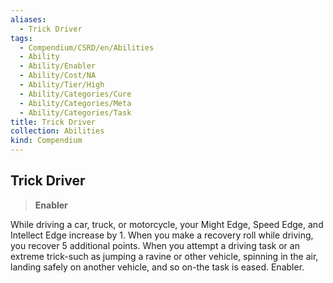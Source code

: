 ```yaml
---
aliases:
  - Trick Driver
tags:
  - Compendium/CSRD/en/Abilities
  - Ability
  - Ability/Enabler
  - Ability/Cost/NA
  - Ability/Tier/High
  - Ability/Categories/Cure
  - Ability/Categories/Meta
  - Ability/Categories/Task
title: Trick Driver
collection: Abilities
kind: Compendium
---
```

## Trick Driver  
>**Enabler**
  
While driving a car, truck, or motorcycle, your Might Edge, Speed Edge, and Intellect Edge increase by 1. When you make a recovery roll while driving, you recover 5 additional points. When you attempt a driving task or an extreme trick-such as jumping a ravine or other vehicle, spinning in the air, landing safely on another vehicle, and so on-the task is eased. Enabler.